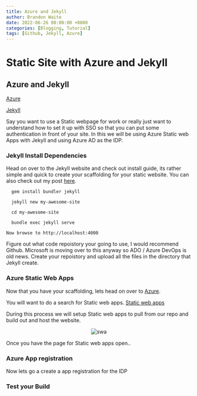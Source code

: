 ```yaml
---
title: Azure and Jekyll
author: Brandon Waite
date: 2022-06-26 00:00:00 +0800
categories: [Blogging, Tutorial]
tags: [Github, Jekyll, Azure]
---
```


# Static Site with Azure and Jekyll


## Azure and Jekyll

[Azure](https://azure.microsoft.com/en-us/services/app-service/static/)

[Jekyll](https://jekyllrb.com/)


Say you want to use a Static webpage for work or really just want to understand how to set it up with SSO so that you can put some authentication in front of your site. In this we will be using Azure Static web Apps with Jekyll and using Azure AD as the IDP. 

### Jekyll Install Dependencies

Head on over to the Jekyll website and check out install guide, its rather simple and quick to create your scaffolding for your static website. You can also check out my post [here](https://brandonw.me/posts/First-Post/).


```
  gem install bundler jekyll

  jekyll new my-awesome-site

  cd my-awesome-site

  bundle exec jekyll serve

Now browse to http://localhost:4000

```
Figure out what code repoistory your going to use, I would recommend Github. Microsoft is moving over to this anyway so ADO / Azure DevOps is old news. Create your repoistory and upload all the files in the directory that Jekyll create.  

### Azure Static Web Apps

Now that you have your scaffolding, lets head on over to [Azure](https://portal.azure.com/).

You will want to do a search for Static web apps. [Static web apps](https://azure.microsoft.com/en-us/services/app-service/static/)

During this process we will setup Static web apps to pull from our repo and build out and host the website. 

<div style="text-align: center">
<img src="https://brandonw.me/assets/images/valprop2.png" alt="swa"/>
</div>

Once you have the page for Static web apps open..


### Azure App registration

Now lets go a create a app registration for the IDP

### Test your Build


